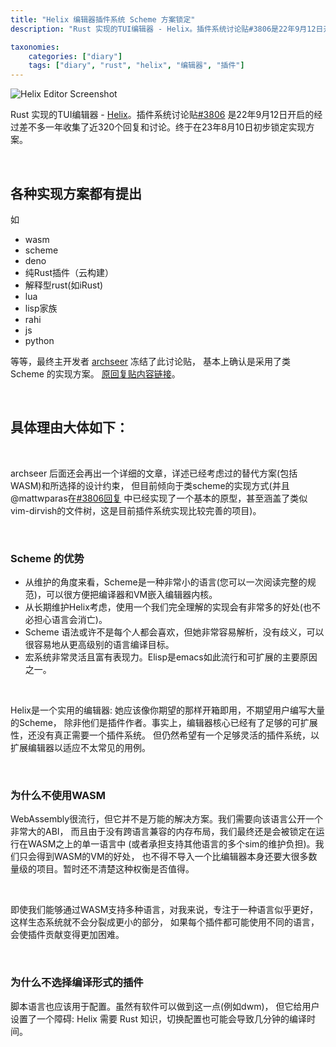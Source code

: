 ```yaml
---
title: "Helix 编辑器插件系统 Scheme 方案锁定"
description: "Rust 实现的TUI编辑器 - Helix。插件系统讨论贴#3806是22年9月12日开启的经过差不多一年收集了近320个回复和讨论。终于在23年8月10日初步锁定为Scheme实现方案。"

taxonomies:
    categories: ["diary"]
    tags: ["diary", "rust", "helix", "编辑器", "插件"]
---
```


![Helix Editor Screenshot](https://pic.imgdb.cn/item/65084935204c2e34d3a72b92.png)

Rust 实现的TUI编辑器 - [Helix](https://helix-editor.com/)。插件系统讨论贴[#3806](https://github.com/helix-editor/helix/discussions/3806)
是22年9月12日开启的经过差不多一年收集了近320个回复和讨论。终于在23年8月10日初步锁定实现方案。

<br/>

## 各种实现方案都有提出

如

* wasm
* scheme
* deno
* 纯Rust插件（云构建）
* 解释型rust(如iRust)
* lua
* lisp家族
* rahi
* js
* python

等等，最终主开发者 [archseer](https://github.com/archseer) 冻结了此讨论贴，
基本上确认是采用了类 Scheme 的实现方案。
[原回复贴内容链接](https://github.com/helix-editor/helix/discussions/3806#discussioncomment-6686976)。

<br/>

## 具体理由大体如下：

<br/>

archseer 后面还会再出一个详细的文章，详述已经考虑过的替代方案(包括WASM)和所选择的设计约束，
但目前倾向于类scheme的实现方式(并且 @mattwparas在[#3806回复](https://github.com/helix-editor/helix/discussions/3806#discussioncomment-6064568)
中已经实现了一个基本的原型，甚至涵盖了类似vim-dirvish的文件树，这是目前插件系统实现比较完善的项目)。

<br/>

### Scheme 的优势

* 从维护的角度来看，Scheme是一种非常小的语言(您可以一次阅读完整的规范)，可以很方便把编译器和VM嵌入编辑器内核。
* 从长期维护Helix考虑，使用一个我们完全理解的实现会有非常多的好处(也不必担心语言会消亡)。
* Scheme 语法或许不是每个人都会喜欢，但她非常容易解析，没有歧义，可以很容易地从更高级别的语言编译目标。
* 宏系统非常灵活且富有表现力。Elisp是emacs如此流行和可扩展的主要原因之一。

<br/>

Helix是一个实用的编辑器: 她应该像你期望的那样开箱即用，不期望用户编写大量的Scheme，
除非他们是插件作者。事实上，编辑器核心已经有了足够的可扩展性，还没有真正需要一个插件系统。
但仍然希望有一个足够灵活的插件系统，以扩展编辑器以适应不太常见的用例。

<br/>

### 为什么不使用WASM

WebAssembly很流行，但它并不是万能的解决方案。我们需要向该语言公开一个非常大的ABI，
而且由于没有跨语言兼容的内存布局，我们最终还是会被锁定在运行在WASM之上的单一语言中
(或者承担支持其他语言的多个sim的维护负担)。我们只会得到WASM的VM的好处，
也不得不导入一个比编辑器本身还要大很多数量级的项目。暂时还不清楚这种权衡是否值得。

<br/>

即使我们能够通过WASM支持多种语言，对我来说，专注于一种语言似乎更好，这样生态系统就不会分裂成更小的部分，
如果每个插件都可能使用不同的语言，会使插件贡献变得更加困难。

<br/>

### 为什么不选择编译形式的插件

脚本语言也应该用于配置。虽然有软件可以做到这一点(例如dwm)，
但它给用户设置了一个障碍: Helix 需要 Rust 知识，切换配置也可能会导致几分钟的编译时间。